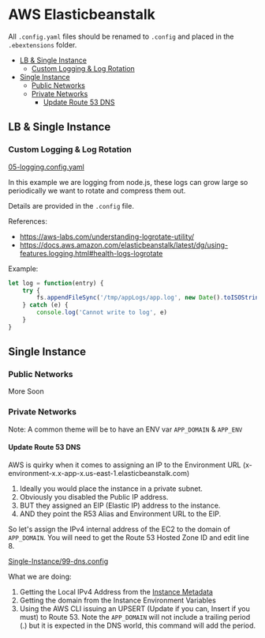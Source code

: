 # AWS Elasticbeanstalk <!-- omit in toc -->

All `.config.yaml` files should be renamed to `.config` and placed in the `.ebextensions` folder.

- [LB & Single Instance](#lb--single-instance)
  - [Custom Logging & Log Rotation](#custom-logging--log-rotation)
- [Single Instance](#single-instance)
  - [Public Networks](#public-networks)
  - [Private Networks](#private-networks)
    - [Update Route 53 DNS](#update-route-53-dns)

## LB & Single Instance

### Custom Logging & Log Rotation

[05-logging.config.yaml](https://github.com/fulfillment/DevOps/blob/master/Elasticbeanstalk/All/05-logging.config.yaml)

In this example we are logging from node.js, these logs can grow large so periodically we want to rotate and compress them out.

Details are provided in the `.config` file.

References:
* https://aws-labs.com/understanding-logrotate-utility/
* https://docs.aws.amazon.com/elasticbeanstalk/latest/dg/using-features.logging.html#health-logs-logrotate

Example:

```js
let log = function(entry) {
    try {
        fs.appendFileSync('/tmp/appLogs/app.log', new Date().toISOString() + ' - ' + entry + '\n')
    } catch (e) {
        console.log('Cannot write to log', e)
    }
}
```

## Single Instance

### Public Networks

More Soon

### Private Networks

Note: A common theme will be to have an ENV var `APP_DOMAIN` & `APP_ENV`

#### Update Route 53 DNS

AWS is quirky when it comes to assigning an IP to the Environment URL (x-environment-x.x-app-x.us-east-1.elasticbeanstalk.com)

1. Ideally you would place the instance in a private subnet.
2. Obviously you disabled the Public IP address.
3. BUT they assigned an EIP (Elastic IP) address to the instance.
4. AND they point the R53 Alias and Environment URL to the EIP.

So let's assign the IPv4 internal address of the EC2 to the domain of `APP_DOMAIN`. You will need to get the Route 53 Hosted Zone ID and edit line 8.

[Single-Instance/99-dns.config](99-dns.config.yaml)

What we are doing:

1. Getting the Local IPv4 Address from the [Instance Metadata](https://docs.aws.amazon.com/AWSEC2/latest/UserGuide/instancedata-data-retrieval.html)
2. Getting the domain from the Instance Environment Variables
3. Using the AWS CLI issuing an UPSERT (Update if you can, Insert if you must) to Route 53. Note the `APP_DOMAIN` will not include a trailing period (.) but it is expected in the DNS world, this command will add the period.
